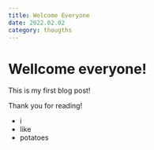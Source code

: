 ```yaml
---
title: Welcome Everyone
date: 2022.02.02
category: thougths
---
```


# Wellcome everyone!

This is my first blog post!

Thank you for reading!

- i
- like
- potatoes

